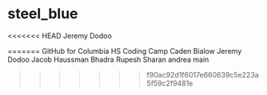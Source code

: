 # steel_blue
<<<<<<< HEAD
Jeremy Dodoo

 
=======
GitHub for Columbia HS Coding Camp
Caden Bialow
Jeremy Dodoo
Jacob Haussman
Bhadra Rupesh
Sharan
andrea
main 
>>>>>>> f90ac92d1f6017e660639c5e223a5f59c2f9481e
